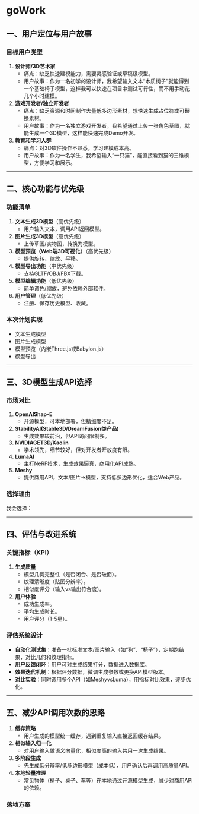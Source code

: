 # goWork
## 一、用户定位与用户故事

### 目标用户类型

1. **设计师/3D艺术家**
   - 痛点：缺乏快速建模能力，需要灵感验证或草稿级模型。
   - 用户故事：作为一名初学的设计师，我希望输入文本“木质椅子”就能得到一个基础椅子模型，这样我可以快速在项目中测试可行性，而不用手动花几个小时建模。
2. **游戏开发者/独立开发者**
   - 痛点：缺乏资源和时间制作大量低多边形素材，想快速生成占位符或可替换素材。
   - 用户故事：作为一名独立游戏开发者，我希望通过上传一张角色草图，就能生成一个3D模型，这样能快速完成Demo开发。
3. **教育和学习人群**
   - 痛点：对3D软件操作不熟悉，学习建模成本高。
   - 用户故事：作为一名学生，我希望输入“一只猫”，能直接看到猫的三维模型，方便学习和展示。

------

## 二、核心功能与优先级

### 功能清单

1. **文本生成3D模型**（高优先级）
   - 用户输入文本，调用API返回模型。
2. **图片生成3D模型**（高优先级）
   - 上传草图/实物图，转换为模型。
3. **模型预览（Web端3D可视化）**（高优先级）
   - 提供旋转、缩放、平移。
4. **模型导出功能**（中优先级）
   - 支持GLTF/OBJ/FBX下载。
5. **模型编辑功能**（低优先级）
   - 简单调色/缩放，避免依赖外部软件。
6. **用户管理**（低优先级）
   - 注册、保存历史模型、收藏。

### 本次计划实现

- 文本生成模型
- 图片生成模型
- 模型预览（内嵌Three.js或Babylon.js）
- 模型导出

------

## 三、3D模型生成API选择

### 市场对比

1. **OpenAIShap-E**
   - 开源模型，可本地部署，但精细度不足。
2. **StabilityAI(Stable3D/DreamFusion类产品)**
   - 生成效果较前沿，但API访问限制多。
3. **NVIDIAGET3D/Kaolin**
   - 学术领先，细节较好，但对开发者开放度有限。
4. **LumaAI**
   - 主打NeRF技术，生成效果逼真，商用化API成熟。
5. **Meshy**
   - 提供商用API，文本/图片→模型，支持低多边形优化，适合Web产品。

### 选择理由

我会选择：



------

## 四、评估与改进系统

### 关键指标（KPI）

1. **生成质量**
   - 模型几何完整性（是否闭合、是否破面）。
   - 纹理清晰度（贴图分辨率）。
   - 相似度评分（输入vs输出符合度）。
2. **用户体验**
   - 成功生成率。
   - 平均生成时长。
   - 用户评分（1-5星）。

### 评估系统设计

- **自动化测试集**：准备一批标准文本/图片输入（如“狗”、“椅子”），定期跑结果，对比几何和纹理指标。
- **用户反馈闭环**：用户可对生成结果打分，数据进入数据库。
- **效果迭代机制**：根据评分数据，微调生成参数或更换API模型版本。
- **对比实验**：同时调用多个API（如MeshyvsLuma），用指标对比效果，逐步优化。

------

## 五、减少API调用次数的思路

1. **缓存策略**
   - 用户生成的模型统一缓存，遇到重复输入直接返回缓存结果。
2. **相似输入归一化**
   - 对用户输入做语义向量化，相似度高的输入共用一次生成结果。
3. **多阶段生成**
   - 先生成低分辨率/低多边形模型（成本低），用户确认后再调用高质量API。
4. **本地轻量推理**
   - 常见物体（椅子、桌子、车等）在本地通过开源模型生成，减少对商用API的依赖。

### 落地方案
